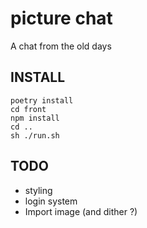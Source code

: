 # picture chat

A chat from the old days

## INSTALL

```
poetry install
cd front
npm install
cd ..
sh ./run.sh
```

## TODO

- styling
- login system
- Import image (and dither ?)
